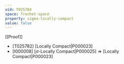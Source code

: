 ```yaml
---
uid: T025784
space: frechet-space
property: sigma-locally-compact
value: false
---
```

[[Proof]]

* [T025782] [Locally Compact|P000023]
* [I000008] [$\sigma$-Locally Compact|P000025] => [Locally Compact|P000023]

